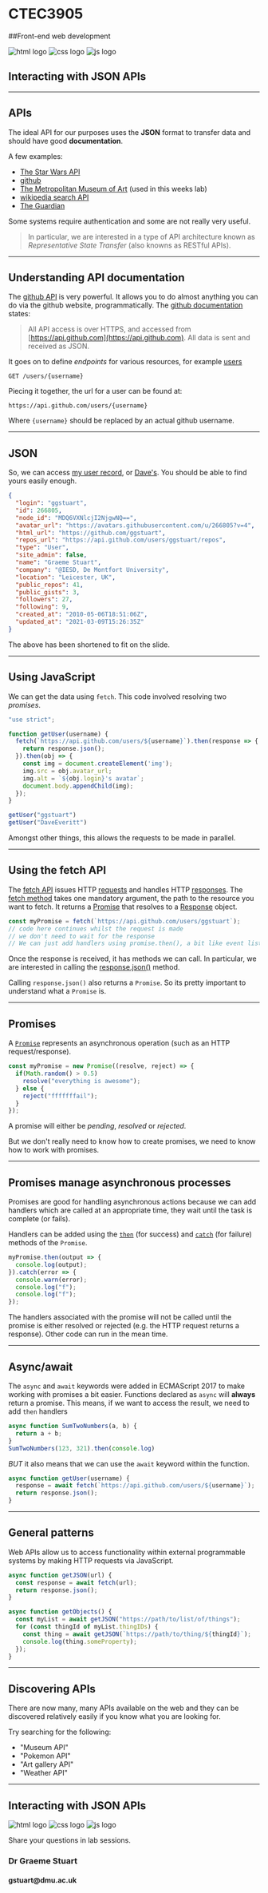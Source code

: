 # CTEC3905
##Front-end web development

<div class="flex-center intro">
  <img src="images/html.svg" alt="html logo">
  <img src="images/css.svg" alt="css logo">
  <img src="images/js.svg" alt="js logo">
</div>

## Interacting with JSON APIs

-----

## APIs

The ideal API for our purposes uses the **JSON** format to transfer data and should have good **documentation**.

A few examples:

- [The Star Wars API](https://swapi.dev/documentation)
- [github](https://docs.github.com/en/rest)
- [The Metropolitan Museum of Art](https://metmuseum.github.io/) (used in this weeks lab)
- [wikipedia search API](https://www.mediawiki.org/wiki/API:Search)
- [The Guardian](https://open-platform.theguardian.com/documentation/search)

Some systems require authentication and some are not really very useful.

<div class="smaller"></div>

>In particular, we are interested in a type of API architecture known as *Representative State Transfer* (also knowns as RESTful APIs).

-----

## Understanding API documentation

The [github API](https://docs.github.com/en/rest) is very powerful.
It allows you to do almost anything you can do via the github website, programmatically.
The [github documentation](https://docs.github.com/en/rest/overview/resources-in-the-rest-api#schema) states:

>All API access is over HTTPS, and accessed from [https://api.github.com](https://api.github.com). All data is sent and received as JSON.

It goes on to define *endpoints* for various resources, for example [users](https://docs.github.com/en/rest/reference/users#get-a-user)

```http
GET /users/{username}
```

Piecing it together, the url for a user can be found at:

```http
https://api.github.com/users/{username}
```

Where `{username}` should be replaced by an actual github username.

-----

## JSON

So, we can access [my user record](https://api.github.com/users/ggstuart), or [Dave's](https://api.github.com/users/DaveEveritt).
You should be able to find yours easily enough.

<div class="smaller"></div>

```json
{
  "login": "ggstuart",
  "id": 266805,
  "node_id": "MDQ6VXNlcjI2NjgwNQ==",
  "avatar_url": "https://avatars.githubusercontent.com/u/266805?v=4",
  "html_url": "https://github.com/ggstuart",
  "repos_url": "https://api.github.com/users/ggstuart/repos",
  "type": "User",
  "site_admin": false,
  "name": "Graeme Stuart",
  "company": "@IESD, De Montfort University",
  "location": "Leicester, UK",
  "public_repos": 41,
  "public_gists": 3,
  "followers": 27,
  "following": 9,
  "created_at": "2010-05-06T18:51:06Z",
  "updated_at": "2021-03-09T15:26:35Z"
}
```

The above has been shortened to fit on the slide.

-----

## Using JavaScript

We can get the data using `fetch`.
This code involved resolving two *promises*.

```js
"use strict";

function getUser(username) {
  fetch(`https://api.github.com/users/${username}`).then(response => {
    return response.json();
  }).then(obj => {
    const img = document.createElement('img');
    img.src = obj.avatar_url;
    img.alt = `${obj.login}'s avatar`;
    document.body.appendChild(img);
  });
}

getUser("ggstuart")
getUser("DaveEveritt")

```

Amongst other things, this allows the requests to be made in parallel.

-----

## Using the fetch API

The [fetch API](https://developer.mozilla.org/en-US/docs/Web/API/Fetch_API) issues HTTP [requests](https://developer.mozilla.org/en-US/docs/Web/API/Request) and handles HTTP [responses](https://developer.mozilla.org/en-US/docs/Web/API/Response).
The [fetch method](https://developer.mozilla.org/en-US/docs/Web/API/WindowOrWorkerGlobalScope/fetch) takes one mandatory argument, the path to the resource you want to fetch.
It returns a [Promise](https://developer.mozilla.org/en-US/docs/Web/JavaScript/Reference/Global_Objects/Promise) that resolves to a [Response](https://developer.mozilla.org/en-US/docs/Web/API/Response) object.

```js
const myPromise = fetch(`https://api.github.com/users/ggstuart`);
// code here continues whilst the request is made
// we don't need to wait for the response
// We can just add handlers using promise.then(), a bit like event listeners
```

Once the response is received, it has methods we can call.
In particular, we are interested in calling the [response.json()](https://developer.mozilla.org/en-US/docs/Web/API/Body/json) method.

Calling `response.json()` also returns a `Promise`.
So its pretty important to understand what a `Promise` is.

-----

## Promises

A [`Promise`](https://developer.mozilla.org/en-US/docs/Web/JavaScript/Reference/Global_Objects/Promise) represents an asynchronous operation (such as an HTTP request/response).

```js
const myPromise = new Promise((resolve, reject) => {
  if(Math.random() > 0.5)
    resolve("everything is awesome");
  } else {
    reject("fffffffail");
  }
});
```
A promise will either be *pending*, *resolved* or *rejected*.

But we don't really need to know how to create promises, we need to know how to work with promises.

-----

## Promises manage asynchronous processes

Promises are good for handling asynchronous actions because we can add handlers which are called at an appropriate time, they wait until the task is complete (or fails).

Handlers can be added using the [`then`](https://developer.mozilla.org/en-US/docs/Web/JavaScript/Reference/Global_Objects/Promise/then) (for success) and [`catch`](https://developer.mozilla.org/en-US/docs/Web/JavaScript/Reference/Global_Objects/Promise/then) (for failure) methods of the `Promise`.

```js
myPromise.then(output => {
  console.log(output);
}).catch(error => {
  console.warn(error);
  console.log("f");
  console.log("f");
});

```

The handlers associated with the promise will not be called until the promise is either resolved or rejected (e.g. the HTTP request returns a response).
Other code can run in the mean time.

-----

## Async/await

The `async` and `await` keywords were added in ECMAScript 2017 to make working with promises a bit easier.
Functions declared as `async` will **always** return a promise.
This means, if we want to access the result, we need to add `then` handlers

```js
async function SumTwoNumbers(a, b) {
  return a + b;
}
SumTwoNumbers(123, 321).then(console.log)
```

*BUT* it also means that we can use the `await` keyword within the function.

```js
async function getUser(username) {
  response = await fetch(`https://api.github.com/users/${username}`);
  return response.json();
}
```

-----

## General patterns

Web APIs allow us to access functionality within external programmable systems by making HTTP requests via JavaScript.

```js
async function getJSON(url) {
  const response = await fetch(url);
  return response.json();
}

async function getObjects() {
  const myList = await getJSON("https://path/to/list/of/things");
  for (const thingId of myList.thingIDs) {
    const thing = await getJSON(`https://path/to/thing/${thingId}`);
    console.log(thing.someProperty);
  });
}

```


-----



## Discovering APIs

<div class="larger"></div>

There are now many, many APIs available on the web and they can be discovered relatively easily if you know what you are looking for.

Try searching for the following:

- "Museum API"
- "Pokemon API"
- "Art gallery API"
- "Weather API"

-----

<div class="center hero">
  <h2>Interacting with JSON APIs</h2>

  <div class="flex-center intro">
    <img src="images/html.svg" alt="html logo">
    <img src="images/css.svg" alt="css logo">
    <img src="images/js.svg" alt="js logo">
  </div>

  <p>Share your questions in lab sessions.</p>
  <h3>Dr Graeme Stuart</h3>
  <h4>gstuart@dmu.ac.uk</h4>
</div>
